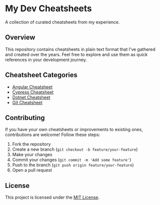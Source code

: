 # My Dev Cheatsheets

A collection of curated cheatsheets from my experience.

## Overview

This repository contains cheatsheets in plain text format that I've gathered and created over the years. Feel free to explore and use them as quick references in your development journey.

## Cheatsheet Categories

- [Angular Cheatsheet](AngularCheatsheet.txt)
- [Cypress Cheatsheet](CypressCheatsheet.txt)
- [Dotnet Cheatsheet](DotnetCheatsheet.txt)
- [Git Cheatsheet](GitCheatsheet.txt)

## Contributing

If you have your own cheatsheets or improvements to existing ones, contributions are welcome! Follow these steps:

1. Fork the repository
2. Create a new branch (`git checkout -b feature/your-feature`)
3. Make your changes
4. Commit your changes (`git commit -m 'Add some feature'`)
5. Push to the branch (`git push origin feature/your-feature`)
6. Open a pull request

## License

This project is licensed under the [MIT License](LICENSE).

